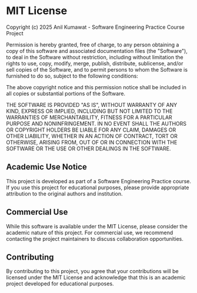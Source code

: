 # MIT License

Copyright (c) 2025 Anil Kumawat - Software Engineering Practice Course Project

Permission is hereby granted, free of charge, to any person obtaining a copy
of this software and associated documentation files (the "Software"), to deal
in the Software without restriction, including without limitation the rights
to use, copy, modify, merge, publish, distribute, sublicense, and/or sell
copies of the Software, and to permit persons to whom the Software is
furnished to do so, subject to the following conditions:

The above copyright notice and this permission notice shall be included in all
copies or substantial portions of the Software.

THE SOFTWARE IS PROVIDED "AS IS", WITHOUT WARRANTY OF ANY KIND, EXPRESS OR
IMPLIED, INCLUDING BUT NOT LIMITED TO THE WARRANTIES OF MERCHANTABILITY,
FITNESS FOR A PARTICULAR PURPOSE AND NONINFRINGEMENT. IN NO EVENT SHALL THE
AUTHORS OR COPYRIGHT HOLDERS BE LIABLE FOR ANY CLAIM, DAMAGES OR OTHER
LIABILITY, WHETHER IN AN ACTION OF CONTRACT, TORT OR OTHERWISE, ARISING FROM,
OUT OF OR IN CONNECTION WITH THE SOFTWARE OR THE USE OR OTHER DEALINGS IN THE
SOFTWARE.

## Academic Use Notice

This project is developed as part of a Software Engineering Practice course. 
If you use this project for educational purposes, please provide appropriate 
attribution to the original authors and institution.

## Commercial Use

While this software is available under the MIT License, please consider the 
academic nature of this project. For commercial use, we recommend contacting 
the project maintainers to discuss collaboration opportunities.

## Contributing

By contributing to this project, you agree that your contributions will be 
licensed under the MIT License and acknowledge that this is an academic project 
developed for educational purposes.